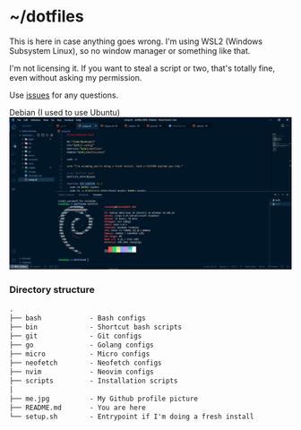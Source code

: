 # ~/dotfiles

This is here in case anything goes wrong. I'm using WSL2 (Windows Subsystem Linux), so no window manager or something like that.

I'm not licensing it. If you want to steal a script or two, that's totally fine, even without asking my permission.

Use [issues](https://github.com/aldy505/dotfiles/issues) for any questions.

Debian (I used to use Ubuntu)
![](./debian.png)

### Directory structure

```
.
├── bash            - Bash configs
├── bin             - Shortcut bash scripts
├── git             - Git configs
├── go              - Golang configs
├── micro           - Micro configs
├── neofetch        - Neofetch configs
├── nvim            - Neovim configs
├── scripts         - Installation scripts
│ 
├── me.jpg          - My Github profile picture
├── README.md       - You are here
└── setup.sh        - Entrypoint if I'm doing a fresh install
```
